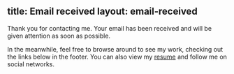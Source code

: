 title: Email received
layout: email-received
---
Thank you for contacting me. Your email has been received and will be given attention as soon as possible.

In the meanwhile, feel free to browse around to see my work, checking out the links below in the footer. You can also view my [resume](http://cintiaromero.com/pdf/resume-cintia-romero.pdf) and follow me on social networks.

